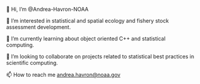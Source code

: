 👋 Hi, I’m @Andrea-Havron-NOAA

👀 I’m interested in statistical and spatial ecology and fishery stock assessment development.

🌱 I’m currently learning about object oriented C++ and statistical computing.

💞️ I’m looking to collaborate on projects related to statistical best practices in scientific computing.

📫 How to reach me andrea.havron@noaa.gov

